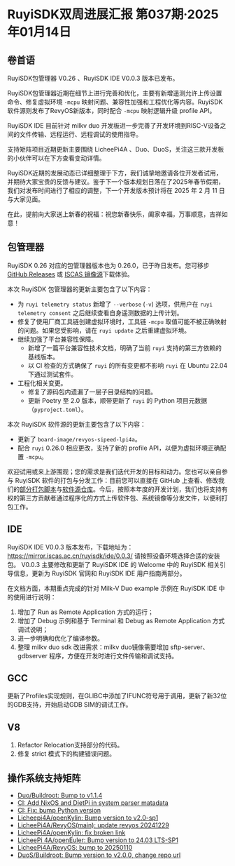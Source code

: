 # RuyiSDK双周进展汇报  第037期·2025年01月14日

## 卷首语
RuyiSDK包管理器 V0.26 、RuyiSDK IDE V0.0.3 版本已发布。

RuyiSDK包管理器近期在细节上进行完善和优化，主要有新增遥测允许上传设置命令、修复虚拟环境 `-mcpu` 映射问题、兼容性加强和工程优化等内容。RuyiSDK 软件源则发布了RevyOS新版本，同时配合 `-mcpu` 映射逻辑升级 profile API。

RuyiSDK IDE 目前针对 milkv duo 开发板进一步完善了开发环境到RISC-V设备之间的文件传输、远程运行、远程调试的使用指导。

支持矩阵项目近期更新主要围绕 LicheePi4A 、Duo、DuoS，关注这三款开发板的小伙伴可以在下方查看变动详情。

RuyiSDK近期的发展动态已详细整理于下方，我们诚挚地邀请各位开发者试用，并期待大家宝贵的反馈与建议。鉴于下一个版本规划日落在了2025年春节假期，我们对发布时间进行了相应的调整，下一个开发版本预计将在 2025 年 2 月 11 日与大家见面。

在此，提前向大家送上新春的祝福：祝您新春快乐，阖家幸福，万事顺意，吉祥如意！

## 包管理器

RuyiSDK 0.26 对应的包管理器版本也为 0.26.0，已于昨日发布。您可移步
[GitHub Releases][ruyi-0.26.0-gh] 或 [ISCAS 镜像源][ruyi-0.26.0-iscas]下载体验。

[ruyi-0.26.0-gh]: https://github.com/ruyisdk/ruyi/releases/tag/0.26.0
[ruyi-0.26.0-iscas]: https://mirror.iscas.ac.cn/ruyisdk/ruyi/releases/0.26.0/

本次 RuyiSDK 包管理器的更新主要包含了以下内容：

* 为 `ruyi telemetry status` 新增了 `--verbose` (`-v`) 选项，供用户在 `ruyi telemetry consent` 之后继续查看自身遥测数据的上传计划。
* 修复了使用厂商工具链创建虚拟环境时，工具链 `-mcpu` 取值可能不被正确映射的问题。如果您受影响，请在 `ruyi update` 之后重建虚拟环境。
* 继续加强了平台兼容性保障。
    * 新增了一篇平台兼容性技术文档，明确了当前 `ruyi` 支持的第三方依赖的基线版本。
    * 以 CI 检查的方式确保了 `ruyi` 的所有变更都不影响 `ruyi` 在 Ubuntu 22.04 下通过测试套件。
* 工程化相关变更。
    * 修复了源码包内遗漏了一层子目录结构的问题。
    * 更新 Poetry 至 2.0 版本，顺带更新了 `ruyi` 的 Python 项目元数据（`pyproject.toml`）。

本次 RuyiSDK 软件源的更新主要包含了以下内容：

* 更新了 `board-image/revyos-sipeed-lpi4a`。
* 配合 `ruyi` 0.26.0 相应更改，支持了新的 profile API，以便为虚拟环境正确配置 `-mcpu`。

欢迎试用或来上游围观；您的需求是我们迭代开发的目标和动力。您也可以亲自参与
RuyiSDK 软件的打包与分发工作：目前您可以直接在 GitHub 上查看、修改我们的[部分打包脚本](https://github.com/ruyisdk/ruyici)与[软件源仓库](https://github.com/ruyisdk/packages-index)。今后，按照本年度的开发计划，我们也将支持有权的第三方贡献者通过程序化的方式上传软件包、系统镜像等分发文件，以便利打包工作。

## IDE
RuyiSDK IDE V0.0.3 版本发布，下载地址为：https://mirror.iscas.ac.cn/ruyisdk/ide/0.0.3/ 请按照设备环境选择合适的安装包。
V0.0.3 主要修改和更新了 RuyiSDK IDE 的 Welcome 中的 RuyiSDK 相关引导信息，更新为 RuyiSDK 官网和 RuyiSDK IDE 用户指南两部分。

在文档方面，本期重点完成的针对 Milk-V Duo example 示例在 RuyiSDK IDE 中的使用进行说明：
1. 增加了 Run as Remote Application 方式的运行；
2. 增加了 Debug 示例和基于 Terminal 和 Debug as Remote Application 方式调试说明；
3. 进一步明确和优化了编译参数。
4. 整理 milkv duo sdk 改进需求：milkv duo镜像需要增加 sftp-server、gdbserver 程序，方便在开发时进行文件传输和调试支持。

## GCC
更新了Profiles实现规则，在GLIBC中添加了IFUNC符号用于调用，更新了新32位的GDB支持，开始启动GDB SIM的调试工作。

## V8
1. Refactor Relocation支持部分的代码。
2. 修复 strict 模式下的构建错误问题。

## 操作系统支持矩阵

- [Duo/Buildroot: Bump to v1.1.4](https://github.com/ruyisdk/support-matrix/pull/127)
- [CI: Add NixOS and DietPi in system parser matadata](https://github.com/ruyisdk/support-matrix/pull/128)
- [CI: Fix: bump Python version](https://github.com/ruyisdk/support-matrix/pull/130)
- [Licheepi4A/openKylin: Bump version to v2.0-sp1](https://github.com/ruyisdk/support-matrix/pull/131)
- [LicheePi4A/RevyOS(main): update revyos 20241229](https://github.com/ruyisdk/support-matrix/pull/133)
- [LicheePi4A/openKylin: fix broken link](https://github.com/ruyisdk/support-matrix/pull/135)
- [LicheePi 4A/openEuler: Bump version to 24.03 LTS-SP1](https://github.com/ruyisdk/support-matrix/pull/136)
- [LicheePi4A/RevyOS: bump to 20250110](https://github.com/ruyisdk/support-matrix/pull/137)
- [DuoS/Buildroot: Bump version to v2.0.0, change repo url](https://github.com/ruyisdk/support-matrix/pull/138)

